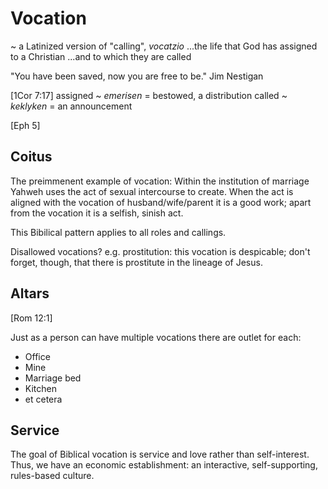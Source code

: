 # Vocation
~ a Latinized version of "calling", _vocatzio_
...the life that God has assigned to a Christian
...and to which they are called

"You have been saved, now you are free to be."  Jim Nestigan

[1Cor 7:17]
assigned ~ _emerisen_ = bestowed, a distribution
called ~ _keklyken_ = an announcement

[Eph 5]


## Coitus

The preimmenent example of vocation:
	Within the institution of marriage Yahweh uses the act of sexual intercourse to create.
	When the act is aligned with the vocation of husband/wife/parent it is a good work; apart from the vocation it is a selfish, sinish act.

This Bibilical pattern applies to all roles and callings.

Disallowed vocations?  e.g. prostitution: this vocation is despicable; don't forget, though, that there is prostitute in the lineage of Jesus.


## Altars

[Rom 12:1]

Just as a person can have multiple vocations there are outlet for each:
- Office
- Mine
- Marriage bed
- Kitchen
- et cetera


## Service

The goal of Biblical vocation is service and love rather than self-interest.
Thus, we have an economic establishment: an interactive, self-supporting, rules-based culture.
